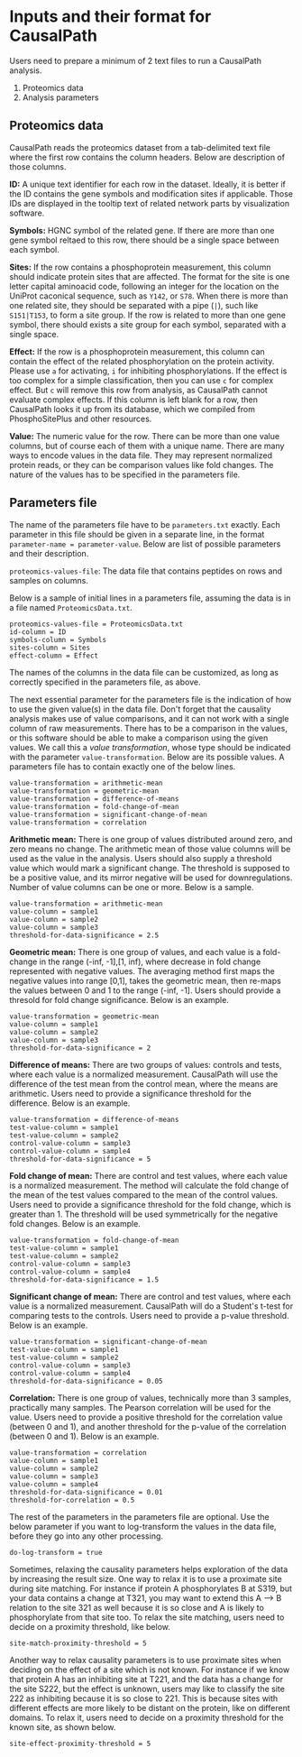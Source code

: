 # Inputs and their format for CausalPath

Users need to prepare a minimum of 2 text files to run a CausalPath analysis.

1. Proteomics data
2. Analysis parameters

## Proteomics data

CausalPath reads the proteomics dataset from a tab-delimited text file where the first row contains the column headers. Below are description of those columns.

**ID:** A unique text identifier for each row in the dataset. Ideally, it is better if the ID contains the gene symbols and modification sites if applicable. Those IDs are displayed in the tooltip text of related network parts by visualization software.

**Symbols:** HGNC symbol of the related gene. If there are more than one gene symbol reltaed to this row, there should be a single space between each symbol.

**Sites:** If the row contains a phosphoprotein measurement, this column should indicate protein sites that are affected. The format for the site is one letter capital aminoacid code, following an integer for the location on the UniProt caconical sequence, such as `Y142`, or `S78`. When there is more than one related site, they should be separated with a pipe (`|`), such like `S151|T153`, to form a site group. If the row is related to more than one gene symbol, there should exists a site group for each symbol, separated with a single space.

**Effect:** If the row is a phosphoprotein measurement, this column can contain the effect of the related phosphorylation on the protein activity. Please use `a` for activating, `i` for inhibiting phosphorylations. If the effect is too complex for a simple classification, then you can use `c` for complex effect. But `c` will remove this row from analysis, as CausalPath cannot evaluate complex effects. If this column is left blank for a row, then CausalPath looks it up from its database, which we compiled from PhosphoSitePlus and other resources.

**Value:** The numeric value for the row. There can be more than one value columns, but of course each of them with a unique name. There are many ways to encode values in the data file. They may represent normalized protein reads, or they can be comparison values like fold changes. The nature of the values has to be specified in the parameters file.

## Parameters file

The name of the parameters file have to be `parameters.txt` exactly. Each parameter in this file should be given in a separate line, in the format `parameter-name = parameter-value`. Below are list of possible parameters and their description.

`proteomics-values-file`: The data file that contains peptides on rows and samples on columns.



Below is a sample of initial lines in a parameters file, assuming the data is in a file named `ProteomicsData.txt`.

```
proteomics-values-file = ProteomicsData.txt
id-column = ID
symbols-column = Symbols
sites-column = Sites
effect-column = Effect
```

The names of the columns in the data file can be customized, as long as correctly specified in the parameters file, as above.

The next essential parameter for the parameters file is the indication of how to use the given value(s) in the data file. Don't forget that the causality analysis makes use of value comparisons, and it can not work with a single column of raw measurements. There has to be a comparison in the values, or this software should be able to make a comparison using the given values. We call this a *value transformation*, whose type should be indicated with the parameter `value-transformation`. Below are its possible values. A parameters file has to contain exactly one of the below lines.
```
value-transformation = arithmetic-mean
value-transformation = geometric-mean
value-transformation = difference-of-means
value-transformation = fold-change-of-mean
value-transformation = significant-change-of-mean
value-transformation = correlation
```
**Arithmetic mean:** There is one group of values distributed around zero, and zero means no change. The arithmetic mean of those value columns will be used as the value in the analysis. Users should also supply a threshold value which would mark a significant change. The threshold is supposed to be a positive value, and its mirror negative will be used for downregulations. Number of value columns can be one or more. Below is a sample.
```
value-transformation = arithmetic-mean
value-column = sample1
value-column = sample2
value-column = sample3
threshold-for-data-significance = 2.5
```
**Geometric mean:** There is one group of values, and each value is a fold-change in the range (-inf, -1],[1, inf), where decrease in fold change represented with negative values. The averaging method first maps the negative values into range [0,1], takes the geometric mean, then re-maps the values between 0 and 1 to the range (-inf, -1]. Users should provide a thresold for fold change significance. Below is an example.
```
value-transformation = geometric-mean
value-column = sample1
value-column = sample2
value-column = sample3
threshold-for-data-significance = 2
```
**Difference of means:** There are two groups of values: controls and tests, where each value is a normalized measurement. CausalPath will use the difference of the test mean from the control mean, where the means are arithmetic. Users need to provide a significance threshold for the difference. Below is an example.
```
value-transformation = difference-of-means
test-value-column = sample1
test-value-column = sample2
control-value-column = sample3
control-value-column = sample4
threshold-for-data-significance = 5
```
**Fold change of mean:** There are control and test values, where each value is a normalized measurement. The method will calculate the fold change of the mean of the test values compared to the mean of the control values. Users need to provide a significance threshold for the fold change, which is greater than 1. The threshold will be used symmetrically for the negative fold changes. Below is an example.
```
value-transformation = fold-change-of-mean
test-value-column = sample1
test-value-column = sample2
control-value-column = sample3
control-value-column = sample4
threshold-for-data-significance = 1.5
```
**Significant change of mean:** There are control and test values, where each value is a normalized measurement. CausalPath will do a Student's t-test for comparing tests to the controls. Users need to provide a p-value threshold. Below is an example.
```
value-transformation = significant-change-of-mean
test-value-column = sample1
test-value-column = sample2
control-value-column = sample3
control-value-column = sample4
threshold-for-data-significance = 0.05
```
**Correlation:** There is one group of values, technically more than 3 samples, practically many samples. The Pearson correlation will be used for the value. Users need to provide a positive threshold for the correlation value (between 0 and 1), and another threshold for the p-value of the correlation (between 0 and 1). Below is an example.
```
value-transformation = correlation
value-column = sample1
value-column = sample2
value-column = sample3
value-column = sample4
threshold-for-data-significance = 0.01
threshold-for-correlation = 0.5
```

The rest of the parameters in the parameters file are optional. Use the below parameter if you want to log-transform the values in the data file, before they go into any other processing.
```
do-log-transform = true
```

Sometimes, relaxing the causality parameters helps exploration of the data by increasing the result size. One way to relax it is to use a proximate site during site matching. For instance if protein A phosphorylates B at S319, but your data contains a change at T321, you may want to extend this A --> B relation to the site 321 as well because it is so close and A is likely to phosphorylate from that site too. To relax the site matching, users need to decide on a proximity threshold, like below.
```
site-match-proximity-threshold = 5
```

Another way to relax causality parameters is to use proximate sites when deciding on the effect of a site which is not known. For instance if we know that protein A has an inhibiting site at T221, and the data has a change for the site S222, but the effect is unknown, users may like to classify the site 222 as inhibiting because it is so close to 221. This is because sites with different effects are more likely to be distant on the protein, like on different domains. To relax it, users need to decide on a proximity threshold for the known site, as shown below.
```
site-effect-proximity-threshold = 5
```

